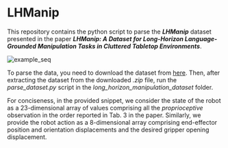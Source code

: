# LHManip
This repository contains the python script to parse the **_LHManip_** dataset presented in the paper _**LHManip: A Dataset for Long-Horizon Language-Grounded Manipulation Tasks in Cluttered Tabletop Environments**_.

![example_seq](https://github.com/fedeceola/LHManip/assets/32268209/6f52231d-7750-40a2-b92c-20086b93c19d)

To parse the data, you need to download the dataset from [here](https://www.dropbox.com/scl/fi/6t717h5mo5kyhq521qavb/long_horizon_manipulation_dataset.zip?rlkey=rk4wsxp464x5bt4a8tgz563ne&dl=0). Then, after extracting the dataset from the downloaded _.zip_ file, run the _parse_dataset.py_ script in the _long\_horizon\_manipulation\_dataset_ folder.

For conciseness, in the provided snippet, we consider the state of the robot as a 23-dimensional array of values comprising all the *proprioceptive* observation in the order reported in Tab. 3 in the paper. Similarly, we provide the robot action as a 8-dimensional array comprising end-effector position and orientation displacements and the desired gripper opening displacement.

